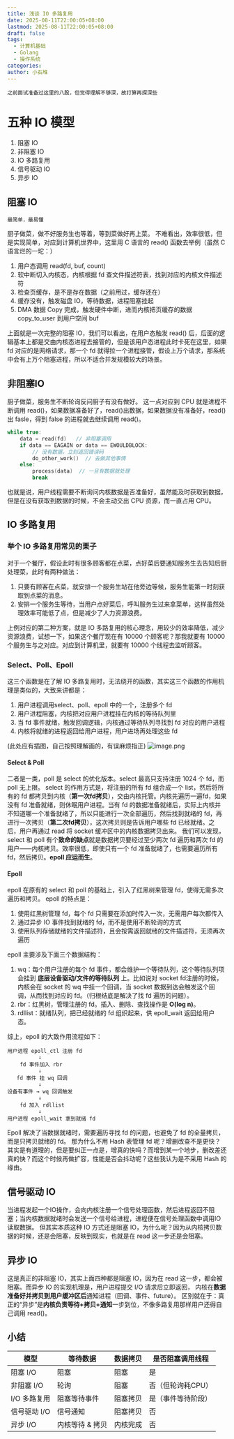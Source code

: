 ```yaml
---
title: 浅谈 IO 多路复用
date: 2025-08-11T22:00:05+08:00
lastmod: 2025-08-11T22:00:05+08:00
draft: false
tags:
  - 计算机基础
  - Golang
  - 操作系统
categories: 
author: 小石堆
---
```

	之前面试准备过这里的八股，但觉得理解不够深，故打算再探深些
# 五种 IO 模型
1. 阻塞 IO
2. 非阻塞 IO
3. IO 多路复用
4. 信号驱动 IO
5. 异步 IO
## 阻塞 IO
	最简单，最易懂
厨子做菜，做不好服务生也等着，等到菜做好再上菜。
不难看出，效率很低，但是实现简单，对应到计算机世界中，这里用 C 语言的 read() 函数去举例（虽然 C 语言烂的一坨：）
1. 用户态调用 read(fd, buf, count)
2. 软中断切入内核态，内核根据 fd 查文件描述符表，找到对应的内核文件描述符
3. 检查页缓存，是不是存在数据（之前用过，缓存还在）
4. 缓存没有，触发磁盘 IO，等待数据，进程阻塞挂起
5. DMA 数据 Copy 完成，触发硬件中断，进而内核把页缓存的数据 copy_to_user 到用户空间 buf

上面就是一次完整的阻塞 IO，我们可以看出，在用户态触发 read() 后，后面的逻辑基本上都是交由内核态进程去接管的，但是该用户态进程此时卡死在这里，如果 fd 对应的是网络请求，那一个 fd 就得拉一个进程接管，假设上万个请求，那系统中会有上万个阻塞进程，所以不适合并发规模较大的场景。
## 非阻塞IO
厨子做菜，服务生不断轮询反问厨子有没有做好。
这一点对应到 CPU 就是进程不断调用 read()，如果数据准备好了，read()出数据，如果数据没有准备好，read()出 fasle，得到 false 的进程就去继续调用 read()。
```C
while true:
    data = read(fd)   // 非阻塞调用
    if data == EAGAIN or data == EWOULDBLOCK:
        // 没有数据，立刻返回错误码
        do_other_work()  // 去做其他事情
    else:
        process(data)  // 一旦有数据就处理
        break
```
也就是说，用户线程需要不断询问内核数据是否准备好，虽然能及时获取到数据，但是在没有获取到数据的时候，不会主动交出 CPU 资源，而一直占用 CPU。
## IO 多路复用
### 举个 IO 多路复用常见的栗子
对于一个餐厅，假设此时有很多顾客都在点菜，点好菜后要通知服务生去告知后厨处理菜，此时有两种做法：
1. 只要有顾客在点菜，就安排一个服务生站在他旁边等候，服务生能第一时刻获取到点菜的消息。
2. 安排一个服务生等待，当用户点好菜后，呼叫服务生过来拿菜单，这样虽然处理效率可能低了点，但是减少了人力资源浪费。

上例对应的第二种方案，就是 IO 多路复用的核心理念，用较少的效率降低，减少资源浪费，试想一下，如果这个餐厅现在有 10000 个顾客呢？那我就要有 10000 个服务生与之对应。对应到计算机里，就要有 10000 个线程去监听顾客。
### Select、Poll、Epoll
这三个函数是在了解 IO 多路复用时，无法绕开的函数，其实这三个函数的作用机理是类似的，大致来讲都是：
1. 用户进程调用select、poll、epoll 中的一个，注册多个 fd
2. 用户进程阻塞，内核把对应用户进程挂在内核的等待队列里
3. 当 fd 事件就绪，触发回调逻辑，内核通过等待队列寻找到 fd 对应的用户进程
4. 内核将就绪的进程返回给用户进程，用户进场再处理这些 fd

(此处应有插图，自己按照理解画的，有误麻烦指正)
![image.png](http://43.139.219.135:9000/blog-pic/images/20250818233520583.png)

#### Select & Poll
二者是一类，poll 是 select 的优化版本。select 最高只支持注册 1024 个 fd，而 poll 无上限。
select 的作用方式是，将注册的所有 fd 组合成一个 list，然后将所有的 fd 都拷贝到内核（**第一次fd拷贝**），交由内核托管。内核先遍历一遍fd，如果没有 fd 准备就绪，则休眠用户进程。当有 fd 的数据准备就绪后，实际上内核并不知道哪一个准备就绪了，所以只能进行一次全部遍历，然后找到就绪的 fd，再进行一次拷贝（**第二次fd拷贝**），这次拷贝则是告诉用户哪些 fd 已经就绪。之后，用户再通过 read 将 socket 缓冲区中的内核数据拷贝出来。
我们可以发现，select 和 poll 有个**致命的缺点**就是数据拷贝要经过至少两次 fd 遍历和两次 fd 的用户——内核拷贝。效率很低，即使只有一个 fd 准备就绪了，也需要遍历所有 fd，然后拷贝。**epoll 应运而生**。
#### Epoll
epoll 在原有的 select 和 poll 的基础上，引入了红黑树来管理 fd，使得无需多次遍历和拷贝。
epoll 的特点是：
1. 使用红黑树管理 fd，每个 fd 只需要在添加时传入一次，无需用户每次都传入
2. 通过异步 IO 事件找到就绪的 fd，而不是使用不断轮询的方式
3. 使用队列存储就绪的文件描述符，且会按需返回就绪的文件描述符，无须再次遍历

epoll 主要涉及下面三个数据结构：
1. wq：每个用户注册的每个 fd 事件，都会维护一个等待队列，这个等待队列项会挂到 **底层设备驱动/文件的等待队列** 上。比如说对 socket fd注册的时候，内核会在 socket 的 wq 中挂一个回调，当 socket 数据到达会触发这个回调，从而找到对应的 fd。（归根结底是解决了找 fd 遍历的问题）。
2. rbr：红黑树，管理注册的 fd。插入、删除、查找操作是 **O(log n)**。
3. rdllist：就绪队列，把已经就绪的 fd 组织起来，供 epoll_wait 返回给用户态。

综上，epoll 的大致作用流程如下：
```
用户进程 epoll_ctl 注册 fd
          ↓
    fd 事件加入 rbr
          ↓
   fd 事件 挂 wq 回调
          ↓
设备有事件 → wq 回调触发
          ↓
    fd 加入 rdllist
          ↓
用户进程 epoll_wait 拿到就绪 fd
```
Epoll 解决了当数据就绪时，需要遍历寻找 fd 的问题，也避免了 fd 的全量拷贝，而是只拷贝就绪的 fd。
	那为什么不用 Hash 表管理 fd 呢？增删改查不是更快？
	其实是有道理的，但是要纠正一点是，增真的快吗？而增到某一个地步，删改差还真的快？而这个时候再做扩容，性能是否会抖动呢？这些我认为是不采用 Hash 的缘由。
## 信号驱动 IO
当进程发起一个IO操作，会向内核注册一个信号处理函数，然后进程返回不阻塞；当内核数据就绪时会发送一个信号给进程，进程便在信号处理函数中调用IO读取数据。
但其实本质这种 IO 方式还是阻塞 IO，为什么呢？因为从内核拷贝数据的时候，还是会阻塞，反映到现实，也就是在 read 这一步还是会阻塞。
## 异步 IO
这是真正的非阻塞 IO，其实上面四种都是阻塞 IO，因为在 read 这一步，都会被阻塞。而异步 IO 的实现机理是，用户进程提交 I/O 请求后立即返回， 内核在**数据准备好并拷贝到用户缓冲区后**通知进程（回调、事件、future）。
区别就在于：真正的“异步”是**内核负责等待+拷贝+通知**一步到位，不像多路复用那样用户还得自己调用 read()。
## 小结

| **模型**   | **等待数据**  | **数据拷贝** | **是否阻塞调用线程** |
| -------- | --------- | -------- | ------------ |
| 阻塞 I/O   | 阻塞        | 阻塞       | 是            |
| 非阻塞 I/O  | 轮询        | 阻塞       | 否（但轮询耗CPU）   |
| I/O 多路复用 | 阻塞等待事件    | 阻塞拷贝     | 是（事件等待阶段）    |
| 信号驱动 I/O | 信号通知      | 阻塞拷贝     | 否            |
| 异步 I/O   | 内核等待 & 拷贝 | 内核完成     | 否            |
